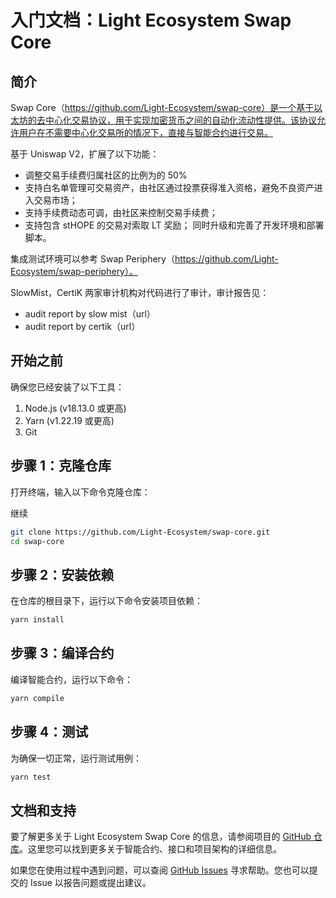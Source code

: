 # 入门文档：Light Ecosystem Swap Core

## 简介

Swap Core（https://github.com/Light-Ecosystem/swap-core）是一个基于以太坊的去中心化交易协议，用于实现加密货币之间的自动化流动性提供。该协议允许用户在不需要中心化交易所的情况下，直接与智能合约进行交易。

基于 Uniswap V2，扩展了以下功能：

- 调整交易手续费归属社区的比例为的 50%
- 支持白名单管理可交易资产，由社区通过投票获得准入资格，避免不良资产进入交易市场；
- 支持手续费动态可调，由社区来控制交易手续费；
- 支持包含 stHOPE 的交易对索取 LT 奖励；
  同时升级和完善了开发环境和部署脚本。

集成测试环境可以参考 Swap Periphery（https://github.com/Light-Ecosystem/swap-periphery）。

SlowMist，CertiK 两家审计机构对代码进行了审计，审计报告见：

- audit report by slow mist（url）
- audit report by certik（url）

## 开始之前

确保您已经安装了以下工具：

1. Node.js (v18.13.0 或更高)
2. Yarn (v1.22.19 或更高)
3. Git

## 步骤 1：克隆仓库

打开终端，输入以下命令克隆仓库：

继续

```bash
git clone https://github.com/Light-Ecosystem/swap-core.git
cd swap-core
```

## 步骤 2：安装依赖

在仓库的根目录下，运行以下命令安装项目依赖：

```bash
yarn install
```

## 步骤 3：编译合约

编译智能合约，运行以下命令：

```bash
yarn compile
```

## 步骤 4：测试

为确保一切正常，运行测试用例：

```bash
yarn test
```

## 文档和支持

要了解更多关于 Light Ecosystem Swap Core 的信息，请参阅项目的 [GitHub 仓库](https://github.com/Light-Ecosystem/swap-core)。这里您可以找到更多关于智能合约、接口和项目架构的详细信息。

如果您在使用过程中遇到问题，可以查阅 [GitHub Issues](https://github.com/Light-Ecosystem/swap-core/issues) 寻求帮助。您也可以提交的 Issue 以报告问题或提出建议。
